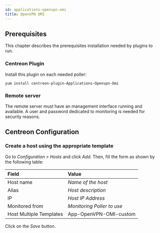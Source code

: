 ```yaml
---
id: applications-openvpn-omi
title: OpenVPN OMI
---
```


## Prerequisites

This chapter describes the prerequisites installation needed by plugins to run.

### Centreon Plugin

Install this plugin on each needed poller:

``` shell
yum install centreon-plugin-Applications-Openvpn-Omi
```

### Remote server

The remote server must have an management interface running and available. A
user and password dedicated to monitoring is needed for security reasons.

## Centreon Configuration

### Create a host using the appropriate template

Go to *Configuration \> Hosts* and click *Add*. Then, fill the form as shown by
the following table:

| Field                   | Value                      |
| :---------------------- | :------------------------- |
| Host name               | *Name of the host*         |
| Alias                   | *Host description*         |
| IP                      | *Host IP Address*          |
| Monitored from          | *Monitoring Poller to use* |
| Host Multiple Templates | App-OpenVPN-OMI-custom     |

Click on the *Save* button.

